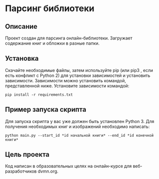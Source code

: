 # Парсинг библиотеки
## Описание
Проект создан для парсинга онлайн-библиотеки. Загружает содержание книг и обложки в разные
папки.
## Установка
Скачайте необходимые файлы, затем используйте pip (или pip3 , если есть конфликт с Python 2) для установки
зависимостей и установить зависимости. Зависимости можно установить командой, представленной ниже.
Установите зависимости командой:
```
pip install -r requirements.txt
```
## Пример запуска скрипта
Для запуска скрипта у вас уже должен быть установлен Python 3.
Для получения необходимых книг и изображений необходимо написать:
```
python main.py --start_id *id начальной книги* --end_id *id конечной книги*
```
## Цель проекта
Код написан в образовательных целях на онлайн-курсе для веб-разработчиков dvmn.org.
